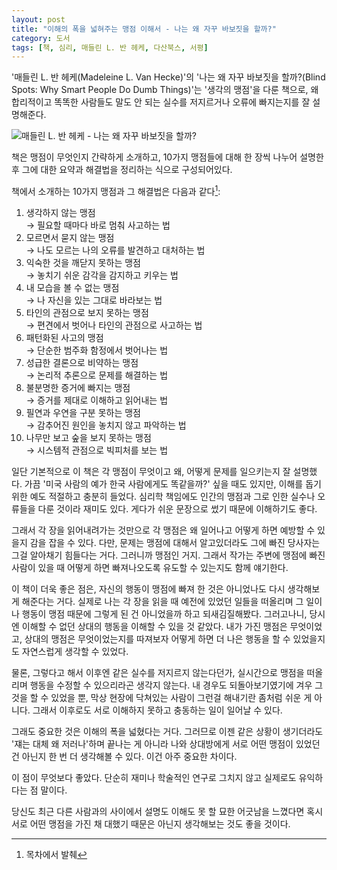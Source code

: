 ```yaml
---
layout: post
title: "이해의 폭을 넓혀주는 맹점 이해서 - 나는 왜 자꾸 바보짓을 할까?"
category: 도서
tags: [책, 심리, 매들린 L. 반 헤케, 다산북스, 서평]
---
```


'매들린 L. 반 헤케(Madeleine L. Van Hecke)'의 '나는 왜 자꾸 바보짓을 할까?(Blind Spots: Why Smart People Do Dumb Things)'는 '생각의 맹점'을 다룬 책으로, 왜 합리적이고 똑똑한 사람들도 말도 안 되는 실수를 저지르거나 오류에 빠지는지를 잘 설명해준다.

![매들린 L. 반 헤케 - 나는 왜 자꾸 바보짓을 할까?](https://lh3.googleusercontent.com/-WNIs4RMKtjY/WN5moRah34I/AAAAAAAATQg/KxLPT2a8RbgQ8lJp6n2iC0a2Pim6g0X9gCE0/s360/blind-spots-why-smart-people-do-dumb-things-book.jpg "생각에 어떤 맹점들이 있어 어떤 오류를 일으키고 어떻게 극복할 수 있을지 잘 설명한다.")

책은 맹점이 무엇인지 간략하게 소개하고, 10가지 맹점들에 대해 한 장씩 나누어 설명한 후 그에 대한 요약과 해결법을 정리하는 식으로 구성되어있다.

책에서 소개하는 10가지 맹점과 그 해결법은 다음과 같다[^1]:

1.	생각하지 않는 맹점  
	→ 필요할 때마다 바로 멈춰 사고하는 법
2.	모르면서 묻지 않는 맹점  
	→ 나도 모르는 나의 오류를 발견하고 대처하는 법
3.	익숙한 것을 깨닫지 못하는 맹점  
	→ 놓치기 쉬운 감각을 감지하고 키우는 법
4.	내 모습을 볼 수 없는 맹점  
	→ 나 자신을 있는 그대로 바라보는 법
5.	타인의 관점으로 보지 못하는 맹점  
	→ 편견에서 벗어나 타인의 관점으로 사고하는 법
6.	패턴화된 사고의 맹점  
	→ 단순한 범주화 함정에서 벗어나는 법
7.	성급한 결론으로 비약하는 맹점  
	→ 논리적 추론으로 문제를 해결하는 법
8.	불분명한 증거에 빠지는 맹점  
	→ 증거를 제대로 이해하고 읽어내는 법
9.	필연과 우연을 구분 못하는 맹점  
	→ 감추어진 원인을 놓치지 않고 파악하는 법
10.	나무만 보고 숲을 보지 못하는 맹점  
	→ 시스템적 관점으로 빅피처를 보는 법

[^1]: 목차에서 발췌

일단 기본적으로 이 책은 각 맹점이 무엇이고 왜, 어떻게 문제를 일으키는지 잘 설명했다.
가끔 '미국 사람의 예가 한국 사람에게도 똑같을까?' 싶을 때도 있지만, 이해를 돕기 위한 예도 적절하고 충분히 들었다.
심리학 책임에도 인간의 맹점과 그로 인한 실수나 오류들을 다룬 것이라 재미도 있다.
게다가 쉬운 문장으로 썼기 때문에 이해하기도 좋다.

그래서 각 장을 읽어내려가는 것만으로 각 맹점은 왜 일어나고 어떻게 하면 예방할 수 있을지 감을 잡을 수 있다.
다만, 문제는 맹점에 대해서 알고있더라도 그에 빠진 당사자는 그걸 알아채기 힘들다는 거다.
그러니까 맹점인 거지.
그래서 작가는 주변에 맹점에 빠진 사람이 있을 때 어떻게 하면 빠져나오도록 유도할 수 있는지도 함께 얘기한다.

이 책이 더욱 좋은 점은, 자신의 행동이 맹점에 빠져 한 것은 아니었나도 다시 생각해보게 해준다는 거다.
실제로 나는 각 장을 읽을 때 예전에 있었던 일들을 떠올리며 그 일이나 행동이 맹점 때문에 그렇게 된 건 아니었을까 하고 되새김질해봤다.
그러고나니, 당시엔 이해할 수 없던 상대의 행동을 이해할 수 있을 것 같았다.
내가 가진 맹점은 무엇이었고, 상대의 맹점은 무엇이었는지를 따져보자 어떻게 하면 더 나은 행동을 할 수 있었을지도 자연스럽게 생각할 수 있었다.

물론, 그렇다고 해서 이후엔 같은 실수를 저지르지 않는다던가, 실시간으로 맹점을 떠올리며 행동을 수정할 수 있으리라곤 생각지 않는다.
내 경우도 되돌아보기였기에 겨우 그것을 할 수 있었을 뿐,
막상 현장에 닥쳐있는 사람이 그런걸 해내기란 좀처럼 쉬운 게 아니다.
그래서 이후로도 서로 이해하지 못하고 충동하는 일이 일어날 수 있다.

그래도 중요한 것은 이해의 폭을 넓혔다는 거다.
그러므로 이젠 같은 상황이 생기더라도
'쟤는 대체 왜 저러나'하며 끝나는 게 아니라
나와 상대방에게 서로 어떤 맹점이 있었던 건 아닌지 한 번 더 생각해볼 수 있다.
이건 아주 중요한 차이다.

이 점이 무엇보다 좋았다.
단순히 재미나 학술적인 연구로 그치지 않고 실제로도 유익하다는 점 말이다.

당신도 최근 다른 사람과의 사이에서 설명도 이해도 못 할 묘한 어긋남을 느꼈다면
혹시 서로 어떤 맹점을 가진 채 대했기 때문은 아닌지 생각해보는 것도 좋을 것이다.
